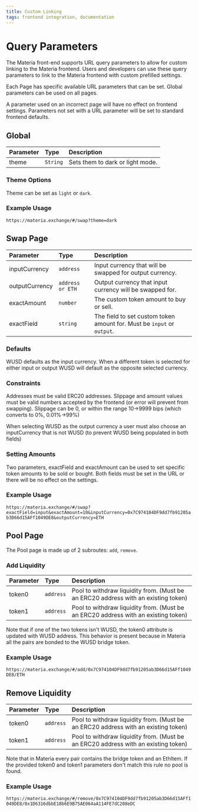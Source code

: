 ```yaml
---
title: Custom Linking
tags: frontend integration, documentation
---
```


# Query Parameters

The Materia front-end supports URL query parameters to allow for custom linking to the Materia frontend. Users and developers can use these query parameters to link to the Materia frontend with custom prefilled settings.

Each Page has specific available URL parameters that can be set. Global parameters can be used on all pages.

A parameter used on an incorrect page will have no effect on frontend settings. Parameters not set with a URL parameter will be set to standard frontend defaults.

## Global

| Parameter | Type     | Description                      |
| :-------- | :------- | :------------------------------- |
| theme     | `String` | Sets them to dark or light mode. |

### Theme Options

Theme can be set as `light` or `dark`.

### Example Usage

`https://materia.exchange/#/swap?theme=dark`

## Swap Page

| Parameter      | Type             | Description                                                            |
| :------------- | :--------------- | :--------------------------------------------------------------------- |
| inputCurrency  | `address`        | Input currency that will be swapped for output currency.               |
| outputCurrency | `address or ETH` | Output currency that input currency will be swapped for.               |
| exactAmount    | `number`         | The custom token amount to buy or sell.                                |
| exactField     | `string`         | The field to set custom token amount for. Must be `input` or `output`. |

### Defaults

WUSD defaults as the input currency. When a different token is selected for either input or output WUSD will default as the opposite selected currency.

### Constraints

Addresses must be valid ERC20 addresses. Slippage and amount values must be valid numbers accepted by the frontend \(or error will prevent from swapping\). Slippage can be 0, or within the range 10-&gt;9999 bips \(which converts to 0%, 0.01%-&gt;99%\)

When selecting WUSD as the output currency a user must also choose an inputCurrency that is not WUSD \(to prevent WUSD being populated in both fields\)

### Setting Amounts

Two parameters, exactField and exactAmount can be used to set specific token amounts to be sold or bought. Both fields must be set in the URL or there will be no effect on the settings.

### Example Usage

`https://materia.exchange/#/swap?exactField=input&exactAmount=10&inputCurrency=0x7C974104DF9dd7fb91205ab3D66d15AFf1049DE8&outputCurrency=ETH`

## Pool Page

The Pool page is made up of 2 subroutes: `add`, `remove`.

### Add Liquidity

| Parameter | Type      | Description                                                                          |
| :-------- | :-------- | :----------------------------------------------------------------------------------- |
| token0    | `address` | Pool to withdraw liquidity from. \(Must be an ERC20 address with an existing token\) |
| token1    | `address` | Pool to withdraw liquidity from. \(Must be an ERC20 address with an existing token\) |

Note that if one of the two tokens isn't WUSD, the token0 attribute is updated with WUSD address. This behavior is present because in Materia all the pairs are bonded to the WUSD bridge token.
### Example Usage

`https://materia.exchange/#/add/0x7C974104DF9dd7fb91205ab3D66d15AFf1049DE8/ETH`

## Remove Liquidity

| Parameter | Type      | Description                                                                          |
| :-------- | :-------- | :----------------------------------------------------------------------------------- |
| token0    | `address` | Pool to withdraw liquidity from. \(Must be an ERC20 address with an existing token\) |
| token1    | `address` | Pool to withdraw liquidity from. \(Must be an ERC20 address with an existing token\) |

Note that in Materia every pair contains the bridge token and an EthItem. If the provided token0 and token1 parameters don't match this rule no pool is found. 

### Example Usage

`https://materia.exchange/#/remove/0x7C974104DF9dd7fb91205ab3D66d15AFf1049DE8/0x1D6316dbbE18b6E9B75AE064aA114FE7dC208eDC`
